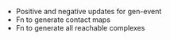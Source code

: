  * Positive and negative updates for gen-event
 * Fn to generate contact maps
 * Fn to generate all reachable complexes
